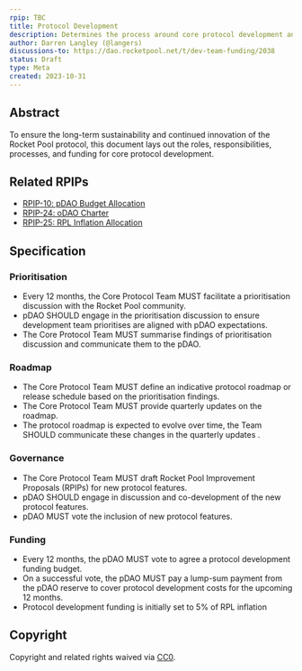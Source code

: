 ```yaml
---
rpip: TBC 
title: Protocol Development
description: Determines the process around core protocol development and funding
author: Darren Langley (@langers)
discussions-to: https://dao.rocketpool.net/t/dev-team-funding/2038
status: Draft
type: Meta
created: 2023-10-31
---
```


## Abstract
To ensure the long-term sustainability and continued innovation of the Rocket Pool protocol, this document lays out the roles, responsibilities, processes, and funding for core protocol development.

## Related RPIPs
- [RPIP-10: pDAO Budget Allocation](https://rpips.rocketpool.net/RPIPs/RPIP-10)
- [RPIP-24: oDAO Charter](https://rpips.rocketpool.net/RPIPs/RPIP-24)
- [RPIP-25: RPL Inflation Allocation](https://rpips.rocketpool.net/RPIPs/RPIP-25)

## Specification

### Prioritisation

- Every 12 months, the Core Protocol Team MUST facilitate a prioritisation discussion with the Rocket Pool community.
- pDAO SHOULD engage in the prioritisation discussion to ensure development team prioritises are aligned with pDAO expectations.
- The Core Protocol Team MUST summarise findings of prioritisation discussion and communicate them to the pDAO.

### Roadmap

- The Core Protocol Team MUST define an indicative protocol roadmap or release schedule based on the prioritisation findings.
- The Core Protocol Team MUST provide quarterly updates on the roadmap.
- The protocol roadmap is expected to evolve over time, the Team SHOULD communicate these changes in the quarterly updates . 

### Governance

- The Core Protocol Team MUST draft Rocket Pool Improvement Proposals (RPIPs) for new protocol features.
- pDAO SHOULD engage in discussion and co-development of the new protocol features.
- pDAO MUST vote the inclusion of new protocol features.

### Funding

- Every 12 months, the pDAO MUST vote to agree a protocol development funding budget.
- On a successful vote, the pDAO MUST pay a lump-sum payment from the pDAO reserve to cover protocol development costs for the upcoming 12 months.
- Protocol development funding is initially set to 5% of RPL inflation

## Copyright
Copyright and related rights waived via [CC0](https://creativecommons.org/publicdomain/zero/1.0/).